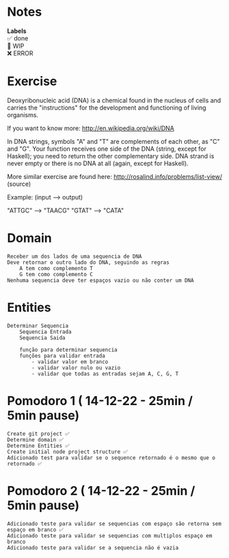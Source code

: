 # Notes

**Labels**  
✅ done  
🚧 WIP  
❌ ERROR  

# Exercise
Deoxyribonucleic acid (DNA) is a chemical found in the nucleus of cells and carries the "instructions" for the development and functioning of living organisms.

If you want to know more: http://en.wikipedia.org/wiki/DNA

In DNA strings, symbols "A" and "T" are complements of each other, as "C" and "G". Your function receives one side of the DNA (string, except for Haskell); you need to return the other complementary side. DNA strand is never empty or there is no DNA at all (again, except for Haskell).

More similar exercise are found here: http://rosalind.info/problems/list-view/ (source)

Example: (input --> output)

"ATTGC" --> "TAACG"
"GTAT" --> "CATA"

# Domain

    Receber um dos lados de uma sequencia de DNA
    Deve retornar o outro lado do DNA, seguindo as regras
        A tem como complemento T 
        G tem como complemento C 
    Nenhuma sequencia deve ter espaços vazio ou não conter um DNA
    
# Entities
    Determinar Sequencia
        Sequencia Entrada
        Sequencia Saida
        
        função para determinar sequencia
        funções para validar entrada
            - validar valor em branco
            - validar valor nulo ou vazio
            - validar que todas as entradas sejam A, C, G, T

# Pomodoro 1 ( 14-12-22 - 25min / 5min pause)
    Create git project ✅
    Determine domain ✅
    Determine Entities ✅
    Create initial node project structure ✅
    Adicionado test para validar se o sequence retornado é o mesmo que o retornado ✅
    
# Pomodoro 2 ( 14-12-22 - 25min / 5min pause)
    Adicionado teste para validar se sequencias com espaço são retorna sem espaço em branco ✅
    Adicionado teste para validar se sequencias com multiplos espaço em branco 
    Adicionado teste para validar se a sequencia não é vazia 